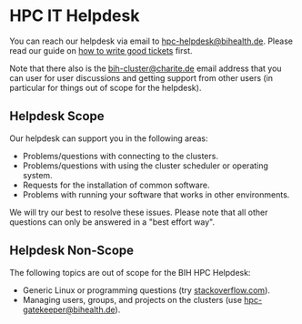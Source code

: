 # HPC IT Helpdesk

You can reach our helpdesk via email to hpc-helpdesk@bihealth.de.
Please read our guide on [how to write good tickets](good-tickets) first.

Note that there also is the bih-cluster@charite.de email address that you can user for user discussions and getting support from other users (in particular for things out of scope for the helpdesk).

## Helpdesk Scope

Our helpdesk can support you in the following areas:

- Problems/questions with connecting to the clusters.
- Problems/questions  with using the cluster scheduler or operating system.
- Requests for the installation of common software.
- Problems with running your software that works in other environments.

We will try our best to resolve these issues.
Please note that all other questions can only be answered in a "best effort way".

## Helpdesk Non-Scope

The following topics are out of scope for the BIH HPC Helpdesk:

- Generic Linux or programming questions (try [stackoverflow.com](http://stackoverflow.com)).
- Managing users, groups, and projects on the clusters (use hpc-gatekeeper@bihealth.de).
